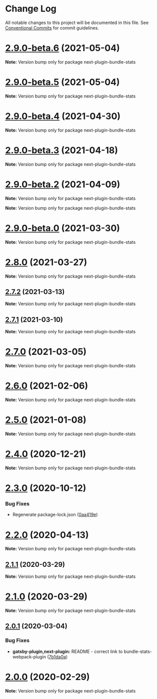 # Change Log

All notable changes to this project will be documented in this file.
See [Conventional Commits](https://conventionalcommits.org) for commit guidelines.

# [2.9.0-beta.6](https://github.com/relative-ci/bundle-stats/compare/v2.9.0-beta.5...v2.9.0-beta.6) (2021-05-04)

**Note:** Version bump only for package next-plugin-bundle-stats





# [2.9.0-beta.5](https://github.com/relative-ci/bundle-stats/compare/v2.9.0-beta.4...v2.9.0-beta.5) (2021-05-04)

**Note:** Version bump only for package next-plugin-bundle-stats





# [2.9.0-beta.4](https://github.com/relative-ci/bundle-stats/compare/v2.9.0-beta.3...v2.9.0-beta.4) (2021-04-30)

**Note:** Version bump only for package next-plugin-bundle-stats





# [2.9.0-beta.3](https://github.com/relative-ci/bundle-stats/compare/v2.9.0-beta.2...v2.9.0-beta.3) (2021-04-18)

**Note:** Version bump only for package next-plugin-bundle-stats





# [2.9.0-beta.2](https://github.com/relative-ci/bundle-stats/compare/v2.9.0-beta.1...v2.9.0-beta.2) (2021-04-09)

**Note:** Version bump only for package next-plugin-bundle-stats







**Note:** Version bump only for package next-plugin-bundle-stats





# [2.9.0-beta.0](https://github.com/relative-ci/bundle-stats/compare/v2.8.0...v2.9.0-beta.0) (2021-03-30)

**Note:** Version bump only for package next-plugin-bundle-stats





# [2.8.0](https://github.com/relative-ci/bundle-stats/compare/v2.7.2...v2.8.0) (2021-03-27)

**Note:** Version bump only for package next-plugin-bundle-stats





## [2.7.2](https://github.com/relative-ci/bundle-stats/compare/v2.7.1...v2.7.2) (2021-03-13)

**Note:** Version bump only for package next-plugin-bundle-stats





## [2.7.1](https://github.com/relative-ci/bundle-stats/compare/v2.7.0...v2.7.1) (2021-03-10)

**Note:** Version bump only for package next-plugin-bundle-stats





# [2.7.0](https://github.com/relative-ci/bundle-stats/compare/v2.6.0...v2.7.0) (2021-03-05)

**Note:** Version bump only for package next-plugin-bundle-stats





# [2.6.0](https://github.com/relative-ci/bundle-stats/compare/v2.5.0...v2.6.0) (2021-02-06)

**Note:** Version bump only for package next-plugin-bundle-stats





# [2.5.0](https://github.com/relative-ci/bundle-stats/compare/v2.4.0...v2.5.0) (2021-01-08)

**Note:** Version bump only for package next-plugin-bundle-stats





# [2.4.0](https://github.com/relative-ci/bundle-stats/compare/v2.3.0...v2.4.0) (2020-12-21)

**Note:** Version bump only for package next-plugin-bundle-stats





# [2.3.0](https://github.com/relative-ci/bundle-stats/compare/v2.2.0...v2.3.0) (2020-10-12)


### Bug Fixes

* Regenerate package-lock.json ([0aa419e](https://github.com/relative-ci/bundle-stats/commit/0aa419e29b93f9ebebf1b8b79838d9e52044c9ef))





# [2.2.0](https://github.com/relative-ci/bundle-stats/compare/v2.1.1...v2.2.0) (2020-04-13)

**Note:** Version bump only for package next-plugin-bundle-stats





## [2.1.1](https://github.com/relative-ci/bundle-stats/compare/v2.1.0...v2.1.1) (2020-03-29)

**Note:** Version bump only for package next-plugin-bundle-stats





# [2.1.0](https://github.com/relative-ci/bundle-stats/compare/v2.0.1...v2.1.0) (2020-03-29)

**Note:** Version bump only for package next-plugin-bundle-stats





## [2.0.1](https://github.com/relative-ci/bundle-stats/compare/v2.0.0...v2.0.1) (2020-03-04)


### Bug Fixes

* **gatsby-plugin,next-plugin:** README - correct link to bundle-stats-webpack-plugin ([7b1da0a](https://github.com/relative-ci/bundle-stats/commit/7b1da0a02a9b130d7aa4d8b11d7d723fac2ab8de))





# [2.0.0](https://github.com/relative-ci/bundle-stats/compare/v2.0.0-rc.1...v2.0.0) (2020-02-29)

**Note:** Version bump only for package next-plugin-bundle-stats
